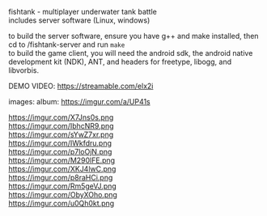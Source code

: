 fishtank - multiplayer underwater tank battle  
includes server software (Linux, windows)

to build the server software, ensure you have g++ and make installed, then cd to /fishtank-server and run `make`  
to build the game client, you will need the android sdk, the android native development kit (NDK), ANT, and headers for freetype, libogg, and libvorbis.

DEMO VIDEO: https://streamable.com/elx2i

images:
album: https://imgur.com/a/UP41s

https://imgur.com/X7Jns0s.png  
https://imgur.com/IbhcNR9.png  
https://imgur.com/sYwZ7xr.png  
https://imgur.com/IWkfdru.png  
https://imgur.com/p7loOjN.png  
https://imgur.com/M290lFE.png  
https://imgur.com/XKJ4lwC.png  
https://imgur.com/p8raHCi.png  
https://imgur.com/Rm5geVJ.png  
https://imgur.com/ObyXOho.png  
https://imgur.com/u0Qh0kt.png  


